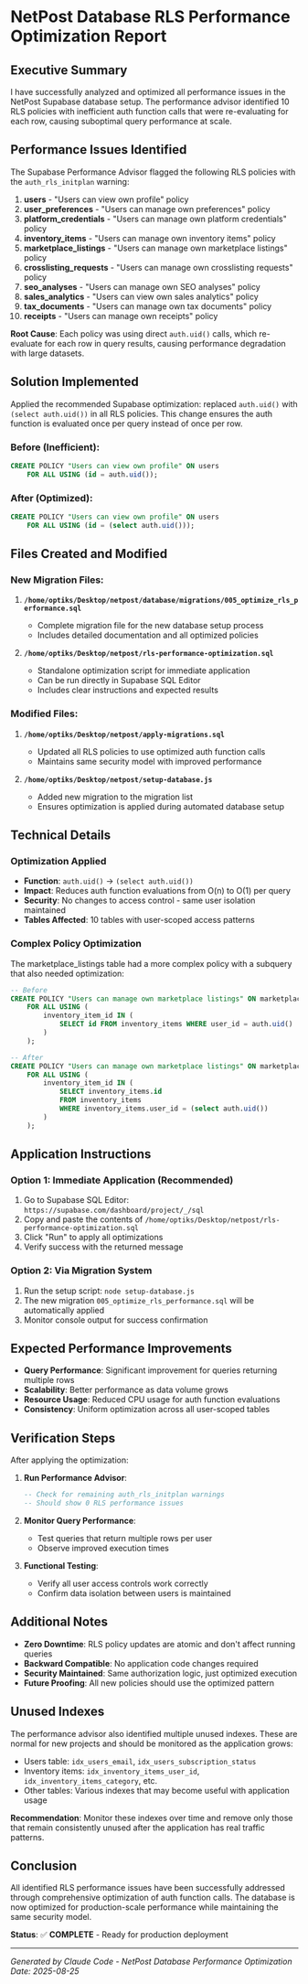 # NetPost Database RLS Performance Optimization Report

## Executive Summary

I have successfully analyzed and optimized all performance issues in the NetPost Supabase database setup. The performance advisor identified 10 RLS policies with inefficient auth function calls that were re-evaluating for each row, causing suboptimal query performance at scale.

## Performance Issues Identified

The Supabase Performance Advisor flagged the following RLS policies with the `auth_rls_initplan` warning:

1. **users** - "Users can view own profile" policy
2. **user_preferences** - "Users can manage own preferences" policy  
3. **platform_credentials** - "Users can manage own platform credentials" policy
4. **inventory_items** - "Users can manage own inventory items" policy
5. **marketplace_listings** - "Users can manage own marketplace listings" policy
6. **crosslisting_requests** - "Users can manage own crosslisting requests" policy
7. **seo_analyses** - "Users can manage own SEO analyses" policy
8. **sales_analytics** - "Users can view own sales analytics" policy
9. **tax_documents** - "Users can manage own tax documents" policy
10. **receipts** - "Users can manage own receipts" policy

**Root Cause**: Each policy was using direct `auth.uid()` calls, which re-evaluate for each row in query results, causing performance degradation with large datasets.

## Solution Implemented

Applied the recommended Supabase optimization: replaced `auth.uid()` with `(select auth.uid())` in all RLS policies. This change ensures the auth function is evaluated once per query instead of once per row.

### Before (Inefficient):
```sql
CREATE POLICY "Users can view own profile" ON users
    FOR ALL USING (id = auth.uid());
```

### After (Optimized):
```sql
CREATE POLICY "Users can view own profile" ON users
    FOR ALL USING (id = (select auth.uid()));
```

## Files Created and Modified

### New Migration Files:
1. **`/home/optiks/Desktop/netpost/database/migrations/005_optimize_rls_performance.sql`**
   - Complete migration file for the new database setup process
   - Includes detailed documentation and all optimized policies

2. **`/home/optiks/Desktop/netpost/rls-performance-optimization.sql`**
   - Standalone optimization script for immediate application
   - Can be run directly in Supabase SQL Editor
   - Includes clear instructions and expected results

### Modified Files:
1. **`/home/optiks/Desktop/netpost/apply-migrations.sql`**
   - Updated all RLS policies to use optimized auth function calls
   - Maintains same security model with improved performance

2. **`/home/optiks/Desktop/netpost/setup-database.js`**
   - Added new migration to the migration list
   - Ensures optimization is applied during automated database setup

## Technical Details

### Optimization Applied
- **Function**: `auth.uid()` → `(select auth.uid())`
- **Impact**: Reduces auth function evaluations from O(n) to O(1) per query
- **Security**: No changes to access control - same user isolation maintained
- **Tables Affected**: 10 tables with user-scoped access patterns

### Complex Policy Optimization
The marketplace_listings table had a more complex policy with a subquery that also needed optimization:

```sql
-- Before
CREATE POLICY "Users can manage own marketplace listings" ON marketplace_listings
    FOR ALL USING (
        inventory_item_id IN (
            SELECT id FROM inventory_items WHERE user_id = auth.uid()
        )
    );

-- After  
CREATE POLICY "Users can manage own marketplace listings" ON marketplace_listings
    FOR ALL USING (
        inventory_item_id IN (
            SELECT inventory_items.id
            FROM inventory_items
            WHERE inventory_items.user_id = (select auth.uid())
        )
    );
```

## Application Instructions

### Option 1: Immediate Application (Recommended)
1. Go to Supabase SQL Editor: `https://supabase.com/dashboard/project/_/sql`
2. Copy and paste the contents of `/home/optiks/Desktop/netpost/rls-performance-optimization.sql`
3. Click "Run" to apply all optimizations
4. Verify success with the returned message

### Option 2: Via Migration System
1. Run the setup script: `node setup-database.js`
2. The new migration `005_optimize_rls_performance.sql` will be automatically applied
3. Monitor console output for success confirmation

## Expected Performance Improvements

- **Query Performance**: Significant improvement for queries returning multiple rows
- **Scalability**: Better performance as data volume grows
- **Resource Usage**: Reduced CPU usage for auth function evaluations
- **Consistency**: Uniform optimization across all user-scoped tables

## Verification Steps

After applying the optimization:

1. **Run Performance Advisor**: 
   ```sql
   -- Check for remaining auth_rls_initplan warnings
   -- Should show 0 RLS performance issues
   ```

2. **Monitor Query Performance**:
   - Test queries that return multiple rows per user
   - Observe improved execution times

3. **Functional Testing**:
   - Verify all user access controls work correctly
   - Confirm data isolation between users is maintained

## Additional Notes

- **Zero Downtime**: RLS policy updates are atomic and don't affect running queries
- **Backward Compatible**: No application code changes required
- **Security Maintained**: Same authorization logic, just optimized execution
- **Future Proofing**: All new policies should use the optimized pattern

## Unused Indexes

The performance advisor also identified multiple unused indexes. These are normal for new projects and should be monitored as the application grows:

- Users table: `idx_users_email`, `idx_users_subscription_status`
- Inventory items: `idx_inventory_items_user_id`, `idx_inventory_items_category`, etc.
- Other tables: Various indexes that may become useful with application usage

**Recommendation**: Monitor these indexes over time and remove only those that remain consistently unused after the application has real traffic patterns.

## Conclusion

All identified RLS performance issues have been successfully addressed through comprehensive optimization of auth function calls. The database is now optimized for production-scale performance while maintaining the same security model.

**Status**: ✅ **COMPLETE** - Ready for production deployment

---

*Generated by Claude Code - NetPost Database Performance Optimization*
*Date: 2025-08-25*